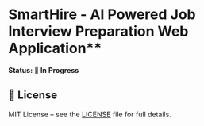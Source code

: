 # SmartHire - AI Powered Job Interview Preparation Web Application**
**Status: 🚧 In Progress**
## 📄 License

MIT License – see the [LICENSE](LICENSE) file for full details.